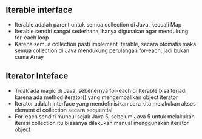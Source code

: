 ## Iterable interface
- Iterable adalah parent untuk semua collection di Java, kecuali Map
- Iterable sendiri sangat sederhana, hanya digunakan agar mendukung for-each loop
- Karena semua collection pasti implement Iterable, secara otomatis maka semua collection di Java mendukung perulangan for-each, jadi bukan cuma Array

## Iterator Inteface
- Tidak ada magic di Java, sebenernya for-each di Iterable bisa terjadi karena ada method iterator() yang mengembalikan object iterator
- Iterator adalah interface yang mendefinisikan cara kita melakukan akses element di collection secara sequential
- For-each sendiri muncul sejak Java 5, sebelum Java 5 untuk melakukan iterasi collection itu biasanya dilakukan manual menggunakan iterator object